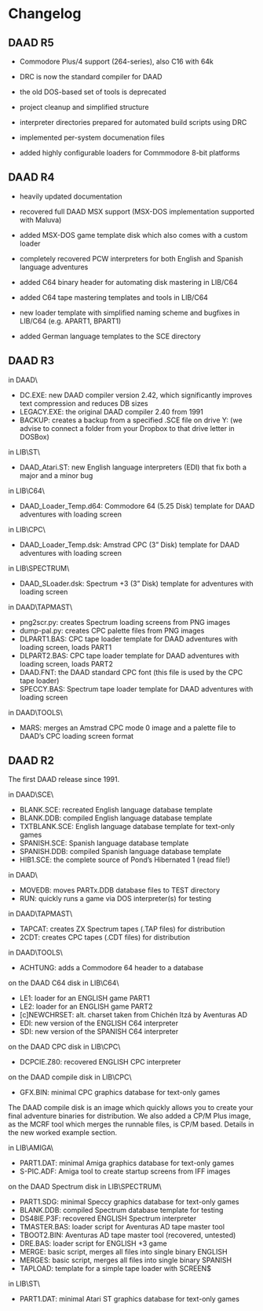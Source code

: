 # Changelog

## DAAD R5

* Commodore Plus/4 support (264-series), also C16 with 64k

* DRC is now the standard compiler for DAAD

* the old DOS-based set of tools is deprecated

* project cleanup and simplified structure

* interpreter directories prepared for automated build scripts using DRC

* implemented per-system documenation files

* added highly configurable loaders for Commmodore 8-bit platforms

## DAAD R4

* heavily updated documentation

* recovered full DAAD MSX support (MSX-DOS implementation supported with Maluva)

* added MSX-DOS game template disk which also comes with a custom loader

* completely recovered PCW interpreters for both English and Spanish language adventures

* added C64 binary header for automating disk mastering in LIB/C64

* added C64 tape mastering templates and tools in LIB/C64

* new loader template with simplified naming scheme and bugfixes in LIB/C64 (e.g. APART1, BPART1)

* added German language templates to the SCE directory

## DAAD R3

in DAAD\

* DC.EXE: new DAAD compiler version 2.42, which significantly improves text compression and reduces DB sizes
* LEGACY.EXE: the original DAAD compiler 2.40 from 1991
* BACKUP: creates a backup from a specified .SCE file on drive Y: (we advise to connect a folder from your Dropbox to that drive letter in DOSBox)

in LIB\ST\

* DAAD_Atari.ST: new English language interpreters (EDI) that fix both a major and a minor bug

in LIB\C64\

* DAAD_Loader_Temp.d64: Commodore 64 (5.25 Disk) template for DAAD adventures with loading screen

in LIB\CPC\

* DAAD_Loader_Temp.dsk: Amstrad CPC (3” Disk) template for DAAD adventures with loading screen

in LIB\SPECTRUM\

* DAAD_SLoader.dsk: Spectrum +3 (3” Disk) template for adventures with loading screen

in DAAD\TAPMAST\

* png2scr.py: creates Spectrum loading screens from PNG images
* dump-pal.py: creates CPC palette files from PNG images
* DLPART1.BAS: CPC tape loader template for DAAD adventures with loading screen, loads PART1
* DLPART2.BAS: CPC tape loader template for DAAD adventures with loading screen, loads PART2
* DAAD.FNT: the DAAD standard CPC font (this file is used by the CPC tape loader)
* SPECCY.BAS: Spectrum tape loader template for DAAD adventures with loading screen

in DAAD\TOOLS\

* MARS: merges an Amstrad CPC mode 0 image and a palette file to DAAD’s CPC loading screen format

## DAAD R2

The first DAAD release since 1991.

in DAAD\SCE\

* BLANK.SCE: recreated English language database template
* BLANK.DDB: compiled English language database template
* TXTBLANK.SCE: English language database template for text-only games
* SPANISH.SCE: Spanish language database template
* SPANISH.DDB: compiled Spanish language database template
* HIB1.SCE: the complete source of Pond’s Hibernated 1 (read file!)

in DAAD\

* MOVEDB: moves PARTx.DDB database files to TEST directory
* RUN: quickly runs a game via DOS interpreter(s) for testing

in DAAD\TAPMAST\

* TAPCAT: creates ZX Spectrum tapes (.TAP files) for distribution
* 2CDT: creates CPC tapes (.CDT files) for distribution

in DAAD\TOOLS\

* ACHTUNG: adds a Commodore 64 header to a database

on the DAAD C64 disk in LIB\C64\

* LE1: loader for an ENGLISH game PART1 
* LE2: loader for an ENGLISH game PART2
* [c]NEWCHRSET: alt. charset taken from Chichén Itzá by Aventuras AD
* EDI: new version of the ENGLISH C64 interpreter
* SDI: new version of the SPANISH C64 interpreter

on the DAAD CPC disk in LIB\CPC\

* DCPCIE.Z80: recovered ENGLISH CPC interpreter

on the DAAD compile disk in LIB\CPC\

* GFX.BIN: minimal CPC graphics database for text-only games

The DAAD compile disk is an image which quickly allows you to create your final adventure binaries for distribution. We also added a CP/M Plus image, as the MCRF tool which merges the runnable files, is CP/M based. Details in the new worked example section.

in LIB\AMIGA\

* PART1.DAT: minimal Amiga graphics database for text-only games
* S-PIC.ADF: Amiga tool to create startup screens from IFF images

on the DAAD Spectrum disk in LIB\SPECTRUM\

* PART1.SDG: minimal Speccy graphics database for text-only games
* BLANK.DDB: compiled Spectrum database template for testing
* DS48IE.P3F: recovered ENGLISH Spectrum interpreter
* TMASTER.BAS: loader script for Aventuras AD tape master tool
* TBOOT2.BIN: Aventuras AD tape master tool (recovered, untested)
* DRE.BAS: loader script for ENGLISH +3 game
* MERGE: basic script, merges all files into single binary ENGLISH
* MERGES: basic script, merges all files into single binary SPANISH
* TAPLOAD: template for a simple tape loader with SCREEN$

in LIB\ST\

* PART1.DAT: minimal Atari ST graphics database for text-only games
